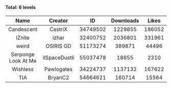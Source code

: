 #### Total: 6 levels

| Name | Creator | ID | Downloads | Likes |
|:---:|:---:|:---:|:---:|:---:|
| Candescent | CastriX | 34749502 | 1229855 | 186052
| IZnite | izhar | 32400752 | 2036801 | 331961
| weird | OSIRIS GD | 51173274 | 389871 | 44496
| Serponge Look At Me | iISpaceDustIi | 55037478 | 18655 | 2310
| Wishless | Pawlogates | 34224737 | 1137132 | 167622
|  TIA | BryanC2 | 54664621 | 160714 | 15564
